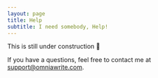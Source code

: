 ```yaml
---
layout: page
title: Help
subtitle: I need somebody, Help!
---
```


This is still under construction 🚧

If you have a questions, feel free to contact me at [support@omniawrite.com](mailto:support@omniawrite.com).
